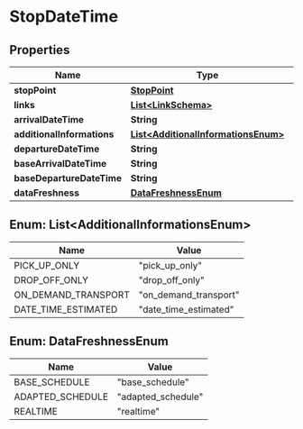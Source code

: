 
# StopDateTime

## Properties
Name | Type | Description | Notes
------------ | ------------- | ------------- | -------------
**stopPoint** | [**StopPoint**](StopPoint.md) |  |  [optional]
**links** | [**List&lt;LinkSchema&gt;**](LinkSchema.md) |  | 
**arrivalDateTime** | **String** |  |  [optional]
**additionalInformations** | [**List&lt;AdditionalInformationsEnum&gt;**](#List&lt;AdditionalInformationsEnum&gt;) |  | 
**departureDateTime** | **String** |  |  [optional]
**baseArrivalDateTime** | **String** |  |  [optional]
**baseDepartureDateTime** | **String** |  |  [optional]
**dataFreshness** | [**DataFreshnessEnum**](#DataFreshnessEnum) |  |  [optional]


<a name="List<AdditionalInformationsEnum>"></a>
## Enum: List&lt;AdditionalInformationsEnum&gt;
Name | Value
---- | -----
PICK_UP_ONLY | &quot;pick_up_only&quot;
DROP_OFF_ONLY | &quot;drop_off_only&quot;
ON_DEMAND_TRANSPORT | &quot;on_demand_transport&quot;
DATE_TIME_ESTIMATED | &quot;date_time_estimated&quot;


<a name="DataFreshnessEnum"></a>
## Enum: DataFreshnessEnum
Name | Value
---- | -----
BASE_SCHEDULE | &quot;base_schedule&quot;
ADAPTED_SCHEDULE | &quot;adapted_schedule&quot;
REALTIME | &quot;realtime&quot;



